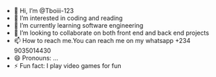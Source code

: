 - 👋 Hi, I’m @Tboiii-123
- 👀 I’m interested in coding and reading
- 🌱 I’m currently learning software engineering
- 💞️ I’m looking to collaborate on both front end and back end projects
- 📫 How to reach me.You can reach me on my whatsapp  +234 9035014430
- 😄 Pronouns: ...
- ⚡ Fun fact: I play video games for fun

<!---
Tboiii-123/Tboiii-123 is a ✨ special ✨ repository because its `README.md` (this file) appears on your GitHub profile.
You can click the Preview link to take a look at your changes.
--->
